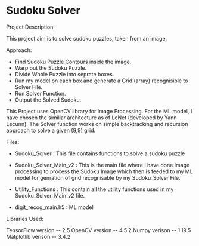 # Sudoku Solver
Project Description:

This project aim is to solve sudoku puzzles, taken from an image. 

Approach:

- Find Sudoku Puzzle Contours inside the image.
- Warp out the Sudoku Puzzle.
- Divide Whole Puzzle into seprate boxes.
- Run my model on each box and generate a Grid (array) recognisible to Solver File.
- Run Solver Function.
- Output the Solved Sudoku.

This Project uses OpenCV library for Image Processing.
For the ML model, I have chosen the simillar architecture as of LeNet (developed by Yann Lecunn).
The Solver function works on simple backtracking and recursion approach to solve a given (9,9) grid.

Files:

- Sudoku_Solver : This file contains functions to solve a sudoku puzzle

- Sudoku_Solver_Main_v2 : This is the main file where I have done Image processing to process the Sudoku Image which then is 
		              feeded to my ML model for genration of grid recognisable by my Sudoku_Solver File.

- Utility_Functions : This contain all the utility functions used in my Sudoku_Solver_Main_v2 file.

- digit_recog_main.h5 : ML model


Libraries Used:

TensorFlow version -- 2.5
OpenCV version -- 4.5.2
Numpy verison -- 1.19.5
Matplotlib verison -- 3.4.2
